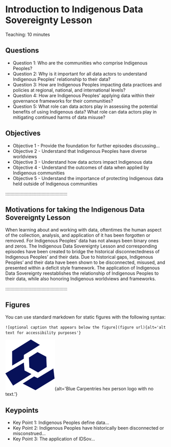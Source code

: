 # Introduction to Indigenous Data Sovereignty Lesson
Teaching: 10 minutes

## Questions 

- Question 1: Who are the communities who comprise Indigenous Peoples?
- Question 2: Why is it important for all data actors to understand Indigenous Peoples’ relationship to their data?
- Question 3: How are Indigenous Peoples impacting data practices and policies at regional, national, and international levels?
- Question 4: How are Indigenous Peoples’ applying data within their governance frameworks for their communities?
- Question 5: What role can data actors play in assessing the potential benefits of using Indigenous data? What role can data actors play in mitigating continued harms of data misuse?

## Objectives

- Objective 1 - Provide the foundation for further episodes discussing…
- Objective 2 - Understand that Indigenous Peoples have diverse worldviews
- Objective 3 - Understand how data actors impact Indigenous data
- Objective 4 - Understand the outcomes of data when applied by Indigenous communities
- Objective 5 - Understand the importance of protecting Indigenous data held outside of Indigenous communities

::::::::::::::::::::::::::::::::::::::::::::::::

## Motivations for taking the Indigenous Data Sovereignty Lesson

When learning about and working with data, oftentimes the human aspect of the collection, analysis, and application of it has been forgotten or removed. For Indigenous Peoples’ data has not always been binary ones and zeros. The Indigenous Data Sovereignty Lesson and corresponding episodes have been created to bridge the historical disconnectedness of Indigenous Peoples’ and their data. Due to historical gaps, Indigenous Peoples’ and their data have been shown to be disconnected, misused, and presented within a deficit style framework. The application of Indigenous Data Sovereignty reestablishes the relationship of Indigenous Peoples to their data, while also honoring Indigenous worldviews and frameworks.

::::::::::::::::::::::::::::::::::::::::::::::::

## Figures

You can use standard markdown for static figures with the following syntax:

`![optional caption that appears below the figure](figure url){alt='alt text for
accessibility purposes'}`

![You belong in The Carpentries!](https://raw.githubusercontent.com/carpentries/logo/master/Badge_Carpentries.svg){alt='Blue Carpentries hex person logo with no text.'}

## Keypoints 

- Key Point 1: Indigenous Peoples define data...
- Key Point 2: Indigenous Peoples have historically been disconnected or misconstrued...
- Key Point 3: The application of IDSov...
